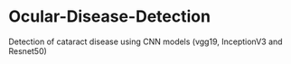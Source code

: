# Ocular-Disease-Detection
Detection of cataract disease using CNN models (vgg19, InceptionV3 and Resnet50)
